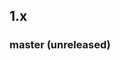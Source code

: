 ## 1.x

### master (unreleased)

<!-- ### [version (YYYY-MM-DD)](diff_link) -->
<!-- Breaking changes:-->
<!-- Features:-->
<!-- Fixes:-->
<!-- Misc:-->
